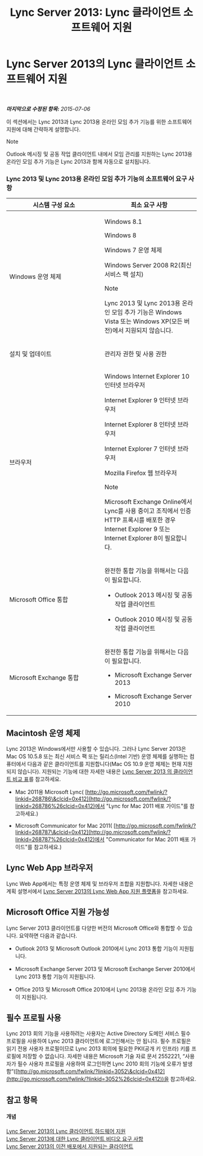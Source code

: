 ﻿---
title: 'Lync Server 2013: Lync 클라이언트 소프트웨어 지원'
TOCTitle: Lync 클라이언트 소프트웨어 지원
ms:assetid: a6851e38-ba9a-4f19-9aa7-d8accf4d62b3
ms:mtpsurl: https://technet.microsoft.com/ko-kr/library/Gg412781(v=OCS.15)
ms:contentKeyID: 49304637
ms.date: 08/10/2015
mtps_version: v=OCS.15
ms.translationtype: HT
---

# Lync Server 2013의 Lync 클라이언트 소프트웨어 지원

 

_**마지막으로 수정된 항목:** 2015-07-06_

이 섹션에서는 Lync 2013과 Lync 2013용 온라인 모임 추가 기능를 위한 소프트웨어 지원에 대해 간략하게 설명합니다.


> [!NOTE]
> Outlook 메시징 및 공동 작업 클라이언트 내에서 모임 관리를 지원하는 Lync 2013용 온라인 모임 추가 기능은 Lync 2013과 함께 자동으로 설치됩니다.



### Lync 2013 및 Lync 2013용 온라인 모임 추가 기능의 소프트웨어 요구 사항

<table>
<colgroup>
<col style="width: 50%" />
<col style="width: 50%" />
</colgroup>
<thead>
<tr class="header">
<th>시스템 구성 요소</th>
<th>최소 요구 사항</th>
</tr>
</thead>
<tbody>
<tr class="odd">
<td><p>Windows 운영 체제</p></td>
<td><p>Windows 8.1</p>
<p>Windows 8</p>
<p>Windows 7 운영 체제</p>
<p>Windows Server 2008 R2(최신 서비스 팩 설치)</p>


> [!NOTE]
> Lync 2013 및 Lync 2013용 온라인 모임 추가 기능은 Windows Vista 또는 Windows XP(모든 버전)에서 지원되지 않습니다.


</td>
</tr>
<tr class="even">
<td><p>설치 및 업데이트</p></td>
<td><p>관리자 권한 및 사용 권한</p></td>
</tr>
<tr class="odd">
<td><p>브라우저</p></td>
<td><p>Windows Internet Explorer 10 인터넷 브라우저</p>
<p>Internet Explorer 9 인터넷 브라우저</p>
<p>Internet Explorer 8 인터넷 브라우저</p>
<p>Internet Explorer 7 인터넷 브라우저</p>
<p>Mozilla Firefox 웹 브라우저</p>


> [!NOTE]
> Microsoft Exchange Online에서 Lync를 사용 중이고 조직에서 인증 HTTP 프록시를 배포한 경우 Internet Explorer 9 또는 Internet Explorer 8이 필요합니다.


</td>
</tr>
<tr class="even">
<td><p>Microsoft Office 통합</p></td>
<td><p>완전한 통합 기능을 위해서는 다음이 필요합니다.</p>
<ul>
<li><p>Outlook 2013 메시징 및 공동 작업 클라이언트</p></li>
<li><p>Outlook 2010 메시징 및 공동 작업 클라이언트</p></li>
</ul></td>
</tr>
<tr class="odd">
<td><p>Microsoft Exchange 통합</p></td>
<td><p>완전한 통합 기능을 위해서는 다음이 필요합니다.</p>
<ul>
<li><p>Microsoft Exchange Server 2013</p></li>
<li><p>Microsoft Exchange Server 2010</p></li>
</ul></td>
</tr>
</tbody>
</table>


## Macintosh 운영 체제

Lync 2013은 Windows에서만 사용할 수 있습니다. 그러나 Lync Server 2013은 Mac OS 10.5.8 또는 최신 서비스 팩 또는 릴리스(Intel 기반) 운영 체제를 실행하는 컴퓨터에서 다음과 같은 클라이언트를 지원합니다(Mac OS 10.9 운영 체제는 현재 지원되지 않습니다). 지원되는 기능에 대한 자세한 내용은 [Lync Server 2013 의 클라이언트 비교 표](lync-server-2013-desktop-client-comparison-tables.md)를 참고하세요.

  - Mac 2011용 Microsoft Lync( [http://go.microsoft.com/fwlink/?linkid=268786\&clcid=0x412](http://go.microsoft.com/fwlink/?linkid=268786%26clcid=0x412)에서 "Lync for Mac 2011 배포 가이드"를 참고하세요.)

  - Microsoft Communicator for Mac 2011( [http://go.microsoft.com/fwlink/?linkid=268787\&clcid=0x412](http://go.microsoft.com/fwlink/?linkid=268787%26clcid=0x412)에서 "Communicator for Mac 2011 배포 가이드"를 참고하세요.)

## Lync Web App 브라우저

Lync Web App에서는 특정 운영 체제 및 브라우저 조합을 지원합니다. 자세한 내용은 계획 설명서에서 [Lync Server 2013의 Lync Web App 지원 플랫폼](lync-server-2013-lync-web-app-supported-platforms.md)을 참고하세요.

## Microsoft Office 지원 가능성

Lync Server 2013 클라이언트를 다양한 버전의 Microsoft Office와 통합할 수 있습니다. 요약하면 다음과 같습니다.

  - Outlook 2013 및 Microsoft Outlook 2010에서 Lync 2013 통합 기능이 지원됩니다.

  - Microsoft Exchange Server 2013 및 Microsoft Exchange Server 2010에서 Lync 2013 통합 기능이 지원됩니다.

  - Office 2013 및 Microsoft Office 2010에서 Lync 2013용 온라인 모임 추가 기능이 지원됩니다.

## 필수 프로필 사용

Lync 2013 회의 기능을 사용하려는 사용자는 Active Directory 도메인 서비스 필수 프로필을 사용하여 Lync 2013 클라이언트에 로그인해서는 안 됩니다. 필수 프로필은 읽기 전용 사용자 프로필이므로 Lync 2013 회의에 필요한 PKI(공개 키 인프라) 키를 프로필에 저장할 수 없습니다. 자세한 내용은 Microsoft 기술 자료 문서 2552221, “사용자가 필수 사용자 프로필을 사용하여 로그인하면 Lync 2010 회의 기능에 오류가 발생함”([http://go.microsoft.com/fwlink/?linkid=3052\&clcid=0x412](http://go.microsoft.com/fwlink/?linkid=3052%26clcid=0x412))을 참고하세요.

## 참고 항목

#### 개념

[Lync Server 2013의 Lync 클라이언트 하드웨어 지원](lync-server-2013-lync-client-hardware-support.md)  
[Lync Server 2013에 대한 Lync 클라이언트 비디오 요구 사항](lync-server-2013-lync-client-video-requirements.md)  
[Lync Server 2013의 이전 배포에서 지원되는 클라이언트](lync-server-2013-supported-clients-from-previous-deployments.md)

